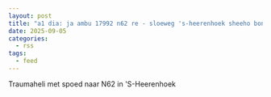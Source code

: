 ```yaml
---
layout: post
title: "a1 dia: ja ambu 17992 n62 re - sloeweg 's-heerenhoek sheeho bon 131518"
date: 2025-09-05
categories: 
  - rss
tags: 
  - feed
---
```


Traumaheli met spoed naar N62 in 'S-Heerenhoek
